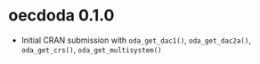 # oecdoda 0.1.0
* Initial CRAN submission with `oda_get_dac1()`, `oda_get_dac2a()`, `oda_get_crs()`, `oda_get_multisystem()`
